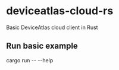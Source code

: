 # deviceatlas-cloud-rs
Basic DeviceAtlas cloud client in Rust

## Run basic example
cargo run -- --help
